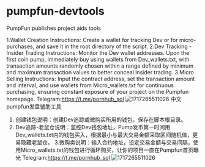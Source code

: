 # pumpfun-devtools
PumpFun publishes project aids tools

1.Wallet Creation Instructions: Create a wallet for tracking Dev or for micro-purchases, and save it in the root directory of the script. 
2.Dev Tracking - Insider Trading Instructions: Monitor the Dev wallet addresses. Upon the first coin pump, immediately buy using wallets from Dev_wallets.txt, with transaction amounts randomly chosen within a range defined by minimum and maximum transaction values to better conceal insider trading. 
3.Micro Selling Instructions: Input the contract address, set the transaction amount and interval, and use wallets from Micro_wallets.txt for continuous purchasing, ensuring constant exposure of your project on the Pumpfun homepage.
Telegram:https://t.me/pornhub_sol
![1717265511026](https://github.com/qkvv5/pumpfun-devtools/assets/40782902/f7c43995-e924-4b3b-986c-4a706ada39c7)
中文
pumpfun发盘辅助工具
1. 创建钱包说明：创建Dev追踪或微购买所用的钱包，保存在脚本根目录。 
2. Dev追踪-老鼠仓说明：监控Dev钱包地址，Pump发币第一时间用Dev_wallets.txt内的钱包买入，根据最小与最大交易金额采取区间随机值，更易隐藏老鼠仓。
3.微购卖说明：输入合约地址，设定交易金额与交易间隔，使用Micro_wallets.txt的钱包进行循环购买，让你的项目一直在Pumpfun首页曝光 
Telegram:https://t.me/pornhub_sol
![1717265511026](https://github.com/qkvv5/pumpfun-devtools/assets/40782902/f7c43995-e924-4b3b-986c-4a706ada39c7)
